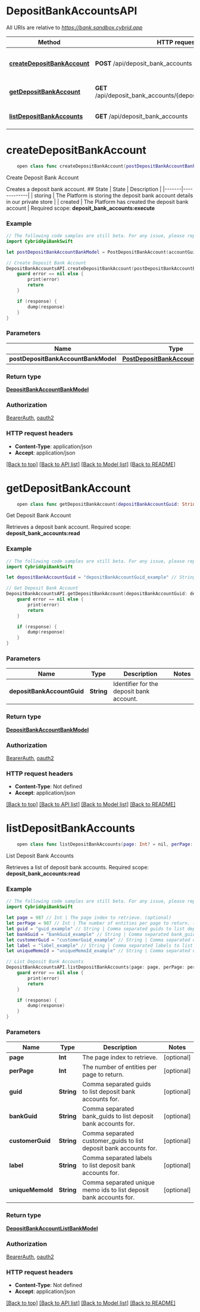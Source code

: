 # DepositBankAccountsAPI

All URIs are relative to *https://bank.sandbox.cybrid.app*

Method | HTTP request | Description
------------- | ------------- | -------------
[**createDepositBankAccount**](DepositBankAccountsAPI.md#createdepositbankaccount) | **POST** /api/deposit_bank_accounts | Create Deposit Bank Account
[**getDepositBankAccount**](DepositBankAccountsAPI.md#getdepositbankaccount) | **GET** /api/deposit_bank_accounts/{deposit_bank_account_guid} | Get Deposit Bank Account
[**listDepositBankAccounts**](DepositBankAccountsAPI.md#listdepositbankaccounts) | **GET** /api/deposit_bank_accounts | List Deposit Bank Accounts


# **createDepositBankAccount**
```swift
    open class func createDepositBankAccount(postDepositBankAccountBankModel: PostDepositBankAccountBankModel, completion: @escaping (_ data: DepositBankAccountBankModel?, _ error: Error?) -> Void)
```

Create Deposit Bank Account

Creates a deposit bank account.  ## State  | State | Description | |-------|-------------| | storing | The Platform is storing the deposit bank account details in our private store | | created | The Platform has created the deposit bank account |    Required scope: **deposit_bank_accounts:execute**

### Example
```swift
// The following code samples are still beta. For any issue, please report via http://github.com/OpenAPITools/openapi-generator/issues/new
import CybridApiBankSwift

let postDepositBankAccountBankModel = PostDepositBankAccount(accountGuid: "accountGuid_example", customerGuid: "customerGuid_example", labels: ["labels_example"]) // PostDepositBankAccountBankModel | 

// Create Deposit Bank Account
DepositBankAccountsAPI.createDepositBankAccount(postDepositBankAccountBankModel: postDepositBankAccountBankModel) { (response, error) in
    guard error == nil else {
        print(error)
        return
    }

    if (response) {
        dump(response)
    }
}
```

### Parameters

Name | Type | Description  | Notes
------------- | ------------- | ------------- | -------------
 **postDepositBankAccountBankModel** | [**PostDepositBankAccountBankModel**](PostDepositBankAccountBankModel.md) |  | 

### Return type

[**DepositBankAccountBankModel**](DepositBankAccountBankModel.md)

### Authorization

[BearerAuth](../README.md#BearerAuth), [oauth2](../README.md#oauth2)

### HTTP request headers

 - **Content-Type**: application/json
 - **Accept**: application/json

[[Back to top]](#) [[Back to API list]](../README.md#documentation-for-api-endpoints) [[Back to Model list]](../README.md#documentation-for-models) [[Back to README]](../README.md)

# **getDepositBankAccount**
```swift
    open class func getDepositBankAccount(depositBankAccountGuid: String, completion: @escaping (_ data: DepositBankAccountBankModel?, _ error: Error?) -> Void)
```

Get Deposit Bank Account

Retrieves a deposit bank account.  Required scope: **deposit_bank_accounts:read**

### Example
```swift
// The following code samples are still beta. For any issue, please report via http://github.com/OpenAPITools/openapi-generator/issues/new
import CybridApiBankSwift

let depositBankAccountGuid = "depositBankAccountGuid_example" // String | Identifier for the deposit bank account.

// Get Deposit Bank Account
DepositBankAccountsAPI.getDepositBankAccount(depositBankAccountGuid: depositBankAccountGuid) { (response, error) in
    guard error == nil else {
        print(error)
        return
    }

    if (response) {
        dump(response)
    }
}
```

### Parameters

Name | Type | Description  | Notes
------------- | ------------- | ------------- | -------------
 **depositBankAccountGuid** | **String** | Identifier for the deposit bank account. | 

### Return type

[**DepositBankAccountBankModel**](DepositBankAccountBankModel.md)

### Authorization

[BearerAuth](../README.md#BearerAuth), [oauth2](../README.md#oauth2)

### HTTP request headers

 - **Content-Type**: Not defined
 - **Accept**: application/json

[[Back to top]](#) [[Back to API list]](../README.md#documentation-for-api-endpoints) [[Back to Model list]](../README.md#documentation-for-models) [[Back to README]](../README.md)

# **listDepositBankAccounts**
```swift
    open class func listDepositBankAccounts(page: Int? = nil, perPage: Int? = nil, guid: String? = nil, bankGuid: String? = nil, customerGuid: String? = nil, label: String? = nil, uniqueMemoId: String? = nil, completion: @escaping (_ data: DepositBankAccountListBankModel?, _ error: Error?) -> Void)
```

List Deposit Bank Accounts

Retrieves a list of deposit bank accounts.  Required scope: **deposit_bank_accounts:read**

### Example
```swift
// The following code samples are still beta. For any issue, please report via http://github.com/OpenAPITools/openapi-generator/issues/new
import CybridApiBankSwift

let page = 987 // Int | The page index to retrieve. (optional)
let perPage = 987 // Int | The number of entities per page to return. (optional)
let guid = "guid_example" // String | Comma separated guids to list deposit bank accounts for. (optional)
let bankGuid = "bankGuid_example" // String | Comma separated bank_guids to list deposit bank accounts for. (optional)
let customerGuid = "customerGuid_example" // String | Comma separated customer_guids to list deposit bank accounts for. (optional)
let label = "label_example" // String | Comma separated labels to list deposit bank accounts for. (optional)
let uniqueMemoId = "uniqueMemoId_example" // String | Comma separated unique memo ids to list deposit bank accounts for. (optional)

// List Deposit Bank Accounts
DepositBankAccountsAPI.listDepositBankAccounts(page: page, perPage: perPage, guid: guid, bankGuid: bankGuid, customerGuid: customerGuid, label: label, uniqueMemoId: uniqueMemoId) { (response, error) in
    guard error == nil else {
        print(error)
        return
    }

    if (response) {
        dump(response)
    }
}
```

### Parameters

Name | Type | Description  | Notes
------------- | ------------- | ------------- | -------------
 **page** | **Int** | The page index to retrieve. | [optional] 
 **perPage** | **Int** | The number of entities per page to return. | [optional] 
 **guid** | **String** | Comma separated guids to list deposit bank accounts for. | [optional] 
 **bankGuid** | **String** | Comma separated bank_guids to list deposit bank accounts for. | [optional] 
 **customerGuid** | **String** | Comma separated customer_guids to list deposit bank accounts for. | [optional] 
 **label** | **String** | Comma separated labels to list deposit bank accounts for. | [optional] 
 **uniqueMemoId** | **String** | Comma separated unique memo ids to list deposit bank accounts for. | [optional] 

### Return type

[**DepositBankAccountListBankModel**](DepositBankAccountListBankModel.md)

### Authorization

[BearerAuth](../README.md#BearerAuth), [oauth2](../README.md#oauth2)

### HTTP request headers

 - **Content-Type**: Not defined
 - **Accept**: application/json

[[Back to top]](#) [[Back to API list]](../README.md#documentation-for-api-endpoints) [[Back to Model list]](../README.md#documentation-for-models) [[Back to README]](../README.md)

